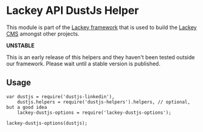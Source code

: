 # Lackey API DustJs Helper

This module is part of the [Lackey framework](https://www.npmjs.com/package/lackey-framework) that is used to build the [Lackey CMS](http://lackey.io) amongst other projects.

**UNSTABLE**

This is an early release of this helpers and they haven't been tested outside our framework. Please wait until a stable version is published.

## Usage

	var dustjs = require('dustjs-linkedin'),
        dustjs.helpers = require('dustjs-helpers').helpers, // optional, but a good idea
        lackey-dustjs-options = require('lackey-dustjs-options');

    lackey-dustjs-options(dustjs);